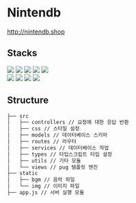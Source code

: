 # Nintendb

http://nintendb.shop

## Stacks

<div>
  <img src="https://img.shields.io/badge/node.js-339933?style=for-the-badge&logo=Node.js&logoColor=white">
  <img src="https://img.shields.io/badge/typescript-3178C6?style=for-the-badge&logo=typescript&logoColor=white"> 
  <img src="https://img.shields.io/badge/javascript-F7DF1E?style=for-the-badge&logo=javascript&logoColor=white"> 
  <img src="https://img.shields.io/badge/pug-A86454?style=for-the-badge&logo=pug&logoColor=white">
  <img src="https://img.shields.io/badge/css-1572B6?style=for-the-badge&logo=css3&logoColor=white"> 
  <br>
  <img src="https://img.shields.io/badge/express-000000?style=for-the-badge&logo=express&logoColor=white">
  <img src="https://img.shields.io/badge/passport-34E27A?style=for-the-badge&logo=passport&logoColor=white">
  <img src="https://img.shields.io/badge/mongoDB-47A248?style=for-the-badge&logo=MongoDB&logoColor=white">
  <img src="https://img.shields.io/badge/amazonaws-232F3E?style=for-the-badge&logo=amazonaws&logoColor=white">
</div>

## Structure

```bash
├── src
│   ├── controllers // 요청에 대한 응답 반환
│   ├── css // 스타일 설정
│   ├── models // 데이터베이스 스키마
│   ├── routes // 라우터
│   ├── services // 데이터베이스 작업
│   ├── types // 타입스크립트 타입 설정
│   ├── utils // 기타 모듈
│   └── views // pug 템플릿 엔진
├── static
│   ├── bgm // 음악 파일
│   └── img // 이미지 파일
├── app.js // 서버 실행 모듈
```
